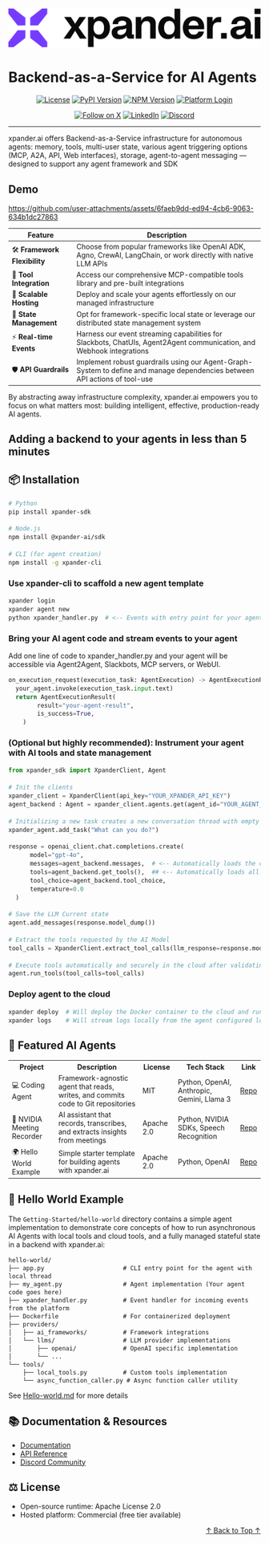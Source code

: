 <h3 align="center">
  <a name="readme-top"></a>
  <picture>
    <source media="(prefers-color-scheme: dark)" srcset="images/Purple%20Logo%20White%20text.png">
    <img
      src="images/Purple%20Logo%20Black%20Text.png"
      style="max-width: 100%; height: auto; width: auto; max-height: 170px;"
      alt="xpander.ai Logo"
    >
  </picture>
</h3>

# **Backend-as-a-Service for AI Agents**

<div align="center">
  <a href="https://github.com/xpander-ai/xpander.ai/blob/main/LICENSE"><img src="https://img.shields.io/github/license/xpander-ai/xpander.ai" alt="License"></a> <a href="https://pypi.org/project/xpander-sdk"><img src="https://img.shields.io/pypi/v/xpander-sdk" alt="PyPI Version"></a> <a href="https://npmjs.com/package/xpander-sdk"><img src="https://img.shields.io/npm/v/xpander-sdk" alt="NPM Version"></a> <a href="https://app.xpander.ai"><img src="https://img.shields.io/badge/Visit-xpander.ai-30a46c" alt="Platform Login"></a>
</div>

<div align="center">
  <p align="center">
<a href="https://x.com/xpander_ai"><img src="https://img.shields.io/badge/Follow%20on%20X-000000?style=for-the-badge&logo=x&logoColor=white" alt="Follow on X" /></a> <a href="https://www.linkedin.com/company/xpander-ai"><img src="https://img.shields.io/badge/Follow%20on%20LinkedIn-0077B5?style=for-the-badge&logo=linkedin&logoColor=white" alt="LinkedIn" /></a> <a href="https://discord.gg/CUcp4WWh5g"><img src="https://img.shields.io/badge/Join%20our%20Discord-5865F2?style=for-the-badge&logo=discord&logoColor=white" alt="Discord" /></a>
  </p>
</div>

---

xpander.ai offers Backend-as-a-Service infrastructure for autonomous agents: memory, tools, multi-user state, various agent triggering options (MCP, A2A, API, Web interfaces), storage, agent-to-agent messaging — designed to support any agent framework and SDK


## Demo

https://github.com/user-attachments/assets/6faeb9dd-ed94-4cb6-9063-634b1dc27863


| Feature | Description |
|---------|-------------|
| 🛠️ **Framework Flexibility** | Choose from popular frameworks like OpenAI ADK, Agno, CrewAI, LangChain, or work directly with native LLM APIs |
| 🧰 **Tool Integration** | Access our comprehensive MCP-compatible tools library and pre-built integrations |
| 🚀 **Scalable Hosting** | Deploy and scale your agents effortlessly on our managed infrastructure |
| 💾 **State Management** | Opt for framework-specific local state or leverage our distributed state management system |
| ⚡ **Real-time Events** | Harness our event streaming capabilities for Slackbots, ChatUIs, Agent2Agent communication, and Webhook integrations |
| 🛡️ **API Guardrails** | Implement robust guardrails using our Agent-Graph-System to define and manage dependencies between API actions of tool-use |

By abstracting away infrastructure complexity, xpander.ai empowers you to focus on what matters most: building intelligent, effective, production-ready AI agents.

## Adding a backend to your agents in less than 5 minutes

## 📦 Installation

```bash
# Python
pip install xpander-sdk

# Node.js
npm install @xpander-ai/sdk

# CLI (for agent creation)
npm install -g xpander-cli
```

### Use xpander-cli to scaffold a new agent template

```bash
xpander login
xpander agent new
python xpander_handler.py  # <-- Events with entry point for your agents
```

### Bring your AI agent code and stream events to your agent

Add one line of code to xpander_handler.py and your agent will be accessible via Agent2Agent, Slackbots, MCP servers, or WebUI.

```python xpander.handler.py
on_execution_request(execution_task: AgentExecution) -> AgentExecutionResult:
  your_agent.invoke(execution_task.input.text)
  return AgentExecutionResult(
        result="your-agent-result",
        is_success=True,
    ) 
```

### (Optional but highly recommended): Instrument your agent with AI tools and state management

```python
from xpander_sdk import XpanderClient, Agent

# Init the clients
xpander_client = XpanderClient(api_key="YOUR_XPANDER_API_KEY")
agent_backend : Agent = xpander_client.agents.get(agent_id="YOUR_AGENT_ID")  

# Initializing a new task creates a new conversation thread with empty agent state
xpander_agent.add_task("What can you do?")

response = openai_client.chat.completions.create(
      model="gpt-4o", 
      messages=agent_backend.messages,  # <-- Automatically loads the current state in the LLM format
      tools=agent_backend.get_tools(),  ## <-- Automatically loads all the tool schemas from the cloud
      tool_choice=agent_backend.tool_choice,
      temperature=0.0
  )
        
# Save the LLM Current state
agent.add_messages(response.model_dump())

# Extract the tools requested by the AI Model
tool_calls = XpanderClient.extract_tool_calls(llm_response=response.model_dump())

# Execute tools automatically and securely in the cloud after validating schema and loading user overrides and authentication
agent.run_tools(tool_calls=tool_calls)
```

### Deploy agent to the cloud

```bash
xpander deploy  # Will deploy the Docker container to the cloud and run it via the xpander_handler.py file
xpander logs    # Will stream logs locally from the agent configured locally
```

## 🌟 Featured AI Agents

<table>
  <tr>
    <th>Project</th>
    <th>Description</th>
    <th>License</th>
    <th>Tech Stack</th>
    <th>Link</th>
  </tr>
  <tr>
    <td>💻 Coding Agent</td>
    <td>Framework-agnostic agent that reads, writes, and commits code to Git repositories</td>
    <td>MIT</td>
    <td>Python, OpenAI, Anthropic, Gemini, Llama 3</td>
    <td><a href="https://github.com/xpander-ai/coding-agent">Repo</a></td>
  </tr>
  <tr>
    <td>🎥 NVIDIA Meeting Recorder</td>
    <td>AI assistant that records, transcribes, and extracts insights from meetings</td>
    <td>Apache 2.0</td>
    <td>Python, NVIDIA SDKs, Speech Recognition</td>
    <td><a href="https://github.com/xpander-ai/nvidia-meeting-recorder-agent">Repo</a></td>
  </tr>
  <tr>
    <td>🌍 Hello World Example</td>
    <td>Simple starter template for building agents with xpander.ai</td>
    <td>Apache 2.0</td>
    <td>Python, OpenAI</td>
    <td><a href="https://github.com/xpander-ai/xpander.ai/tree/main/examples/hello-world">Repo</a></td>
  </tr>
</table>

## 🧩 Hello World Example

The `Getting-Started/hello-world` directory contains a simple agent implementation to demonstrate core concepts of how to run asynchronous AI Agents with local tools and cloud tools, and a fully managed stateful state in a backend with xpander.ai:

```
hello-world/
├── app.py                      # CLI entry point for the agent with local thread
├── my_agent.py                 # Agent implementation (Your agent code goes here)
├── xpander_handler.py          # Event handler for incoming events from the platform
├── Dockerfile                  # For containerized deployment
├── providers/
│   ├── ai_frameworks/          # Framework integrations
│   └── llms/                   # LLM provider implementations
│       ├── openai/             # OpenAI specific implementation
│       └── ...
└── tools/
    ├── local_tools.py          # Custom tools implementation
    └── async_function_caller.py # Async function caller utility
```

See [Hello-world.md](Getting-Started/hello-world/README.md) for more details

## 📚 Documentation & Resources

- [Documentation](https://docs.xpander.ai)  
- [API Reference](https://docs.xpander.ai/api-reference/07-sdk)  
- [Discord Community](https://discord.gg/CUcp4WWh5g)  

## ⚖️ License

- Open-source runtime: Apache License 2.0
- Hosted platform: Commercial (free tier available)

<p align="right">
    <a href="#readme-top">
        ↑ Back to Top ↑
    </a>
</p>
